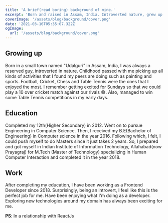 ```yaml
---
title: 'A brief(read boring) background of mine.'
excerpt: 'Born and raised in Assam, India. Introverted nature, grew up playing cricket, football and Table Tennis. Completed my M.Tech (Masters specializing in Human Computer Interaction) in 2018. Have been working and enjoying as a Front-end developer since then.'
coverImage: '/assets/blog/background/cover.png'
date: '2021-03-16T05:35:07.322Z'
ogImage:
  url: '/assets/blog/background/cover.png'
---
```


## Growing up
Born in a small town named "Udalguri" in Assam, India, I was always a reserved guy, introverted in nature. Childhood passed with me picking up all kinds of activities that I found my peers are doing such as painting and sports. Football, Cricket, Chess and Table Tennis were the ones that I enjoyed the most. I remember getting excited for Sundays so that we could play a 10 over cricket match against our rivals 😅.  Also, managed to win some Table Tennis competitions in my early days.


## Education
Completed my 12th(Higher Secondary) in 2012. Went on to pursue Engineering in Computer Science. Then, I received my B.E(Bachelor of Engineering) in Computer science in the year 2016. Following which, I felt, I could push myself to do Masters since it just takes 2 years. So, I prepared and got myself in Indian Institute of Information Technology, Allahabad(now Prayagraj) for M.Tech (Master of Technology) specializing in Human Computer Interaction and completed it in the year 2018.

## Work
After completing my education, I have been working as a Frontend Developer since 2018. Surprisingly, being an introvert, I feel like this is the perfect job for me. Have been enjoying what I'm doing as a developer. Exploring new technologies around my domain has always been exciting for me. 

**PS**: In a relationship with ReactJs